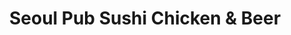 ---
layout: place
title: "Seoul Pub Sushi Chicken & Beer"
permalink: /maryland/ellicott-city/seoul-pub-sushi-chicken-beer.html
stateAbbr: MD
stateName: Maryland
cityName: Ellicott City
seo:
  name: "Seoul Pub Sushi Chicken & Beer"
  type: Restaurant
  links: https://www.marylandkoreanway.com/seoul-pub-sushi-chicken-beer
description: "Seoul Pub Sushi Chicken & Beer serves delicious sushi in Ellicott City, Maryland. Try fresh Japanese dishes for a great dining experience. Available for takeout, delivery, and dinner."
place_id: ChIJcfpTB4AfyIkRJLB5yVpKG60
photos:
  - name: >-
      places/ChIJcfpTB4AfyIkRJLB5yVpKG60/photos/AeeoHcJaI6SXY6Z4EGC5lBnyJkifEx81Jz_LCjEjgvGhO4M79dERr2lxh699_vl_Um3znmvTs5TiU7jD2qn61dbrfPApZ43Spqwcy29PzNCUfmqLfCEaIcKnDNVyBeZzM3p59s6AHzcbMWMSg1jA552fBf4jyMXCcAR5z0x9avcewBojfGZaZAMz9XmKYJ_rFEAp17sQa9hpGUT8hOb7ZgyPaALD2uP3Xox4KFsEy6OwcphgUBjDoRMwrHi_W-UWyD1BRBPczQaZOaPA59pT3ed-zMmIF4OZoKZQHXopR7tpybHxuuRE8heVIcV3meeGWSYfIidNRWVItIbNUlGVrnlGNB9CdH2i5VCh3293XgsyrtKFAq8Pm1ArR-D8ee0C_Upfnub8hFpH0WdqSM9uuH-iTM0haUbK8kdPf0S_8FpRupTG8Q
    widthPx: 1500
    heightPx: 868
    authorAttributions:
      - displayName: Igor at FoodBeVenturer com
        uri: https://maps.google.com/maps/contrib/109613233567053007629
        photoUri: >-
          https://lh3.googleusercontent.com/a-/ALV-UjU51hcGl5Yf2qfkfXGkqAR4OB0OEdqZYHlKpZZX8A0RjlmOk1hw=s100-p-k-no-mo
    flagContentUri: >-
      https://www.google.com/local/imagery/report/?cb_client=maps_api_places.places_api&image_key=!1e10!2sCIHM0ogKEICAgIDW9vfPEQ&hl=en-US
    googleMapsUri: >-
      https://www.google.com/maps/place//data=!3m4!1e2!3m2!1sCIHM0ogKEICAgIDW9vfPEQ!2e10!4m2!3m1!1s0x89c81f800753fa71:0xad1b4a5ac979b024
  - name: >-
      places/ChIJcfpTB4AfyIkRJLB5yVpKG60/photos/AeeoHcK849l58ded4jvdp66-HQtSG1qvOwNZWNrv9h-kFqZERuL9ihxBETs7OjIgsuT1X4lCRNmO0h1DfXpsJPCmWrUhPyiu4N3lKAQ1kEsbHRTklezdweBj6PEpsEupNu7y4K7YeyojveNOkhEEqBRI2NdqzsoyDzkDzi-CID9Cgz8lP-mVuXLb0A0RMvqcL_uO3R5AbWIhuyU7VJ5x3UeeF3NCmt5tZeI-LRlL0v_D3iJF9KnlhpfL2OACI73Vw7-gTwLJvXvum6JlW_gNzFUR6LrMI2SKhif3Hw_0Hm5gkg4KdoTqA15rJcAr-AGkWfk3D-u6c1RiBK7QcPuTyecIRHAiO8JhWdHa2K_2MzT3OarYxVwUTzPAs2maScBRHtWQza5njgm4QNJ34py0Zs6iYlxRtKc5QMY35W3xwC3rNFlBtQ
    widthPx: 3264
    heightPx: 1836
    authorAttributions:
      - displayName: Jessica A.
        uri: https://maps.google.com/maps/contrib/107600574869574053210
        photoUri: >-
          https://lh3.googleusercontent.com/a-/ALV-UjWX2BqnW2C6SXdYOuD0hmhhFKRrqvJe_vJYUuht-VQBzfiVYgdp=s100-p-k-no-mo
    flagContentUri: >-
      https://www.google.com/local/imagery/report/?cb_client=maps_api_places.places_api&image_key=!1e10!2sCIHM0ogKEICAgICkq6SlXA&hl=en-US
    googleMapsUri: >-
      https://www.google.com/maps/place//data=!3m4!1e2!3m2!1sCIHM0ogKEICAgICkq6SlXA!2e10!4m2!3m1!1s0x89c81f800753fa71:0xad1b4a5ac979b024
  - name: >-
      places/ChIJcfpTB4AfyIkRJLB5yVpKG60/photos/AeeoHcIOvk3B6vR--TmA7FomvcliahrpK8j7DCjjf9TUsHL3zCDxIO5pge4ZXbR0WLOEbTSJ6yDNRMKjIWT1JH301EGN3wUvb_EhoNbEvmkjvxDzxrqXwovlgnu9VwWOy9Ct6wIOIjEY4Hj-d9k7Q_JQT_FFSiJi1-EwjS2jJrXdN_LhRlwOWUhEtvnGRiZKf2LBiGivc9k1-lqtaKeCLKDWnYf3Y9KGVZw-TLSDxxaPefIZLpb89BS-2AtOEPwSJlHYnZlUTcaVeyO-WNYGU2TuykYShjvdLgXHGc___s1h3nOK3O1VaSn4kEpg7Hl7qSIiAcztm7xzAfuB7IYqJ_dIVQ8TwMQPAaFpfLouSnMk3laXwXS4NZqtZeN-yJW4YB8mXon9Krd1oS5sb0zlIQa1tbYaVD0ENlA4y25tL5YP2mm0
    widthPx: 4080
    heightPx: 3072
    authorAttributions:
      - displayName: George F
        uri: https://maps.google.com/maps/contrib/107219807680158110513
        photoUri: >-
          https://lh3.googleusercontent.com/a-/ALV-UjWwpSKRnqlvv7s9ET_tkEuUTwa-paYRIdMQchCv8krOnYEZ8lS-aQ=s100-p-k-no-mo
    flagContentUri: >-
      https://www.google.com/local/imagery/report/?cb_client=maps_api_places.places_api&image_key=!1e10!2sCIHM0ogKEICAgMCwxo3N3AE&hl=en-US
    googleMapsUri: >-
      https://www.google.com/maps/place//data=!3m4!1e2!3m2!1sCIHM0ogKEICAgMCwxo3N3AE!2e10!4m2!3m1!1s0x89c81f800753fa71:0xad1b4a5ac979b024
  - name: >-
      places/ChIJcfpTB4AfyIkRJLB5yVpKG60/photos/AeeoHcIy9jN41EiSCU9D2rSSs7jS-926EzIP04cM7sCRkPZV9yTQdvLnAmROEAhJlyed2Pxu7y5KuT7XCN7X9a-sipen6SPwmMbOqynHI-cSoC85z0oUbciTDTF5mwXP4oo8u9FPhNf7Ee4tz6GoAdkDfnGbeW426yT40TgAvWIAsbvTazWs-StI0X0r-r6ieO9eIsJT_gMRsy-02vjvCpxA11--5bCBf4q3SYDpMwN13lNz3CgcgmFMWNhWUe-eIDHgU558WhKDwtD83FBr7VHrhA2bVwWvbIwUnpqM-iU1F1zjXyFQnV4L9oYWdOwXg5g1tpWxaBz-mbro561wucaywAelX0-uZV-_g4K0PIsdGUEsZxwBtec0kvxeqkGHegHsQvf0EElN_0dT9MV5BZPv7i04dLo6vgkYLqJGAWI068EEj1SS
    widthPx: 4032
    heightPx: 3024
    authorAttributions:
      - displayName: Robert Anderson
        uri: https://maps.google.com/maps/contrib/111965060402967681472
        photoUri: >-
          https://lh3.googleusercontent.com/a-/ALV-UjWVAciOBkn3F2D3sxTgh4w5t00pEbnvsXw9n8riNTBw36cGjKLq=s100-p-k-no-mo
    flagContentUri: >-
      https://www.google.com/local/imagery/report/?cb_client=maps_api_places.places_api&image_key=!1e10!2sCIHM0ogKEICAgICnpZir8QE&hl=en-US
    googleMapsUri: >-
      https://www.google.com/maps/place//data=!3m4!1e2!3m2!1sCIHM0ogKEICAgICnpZir8QE!2e10!4m2!3m1!1s0x89c81f800753fa71:0xad1b4a5ac979b024
  - name: >-
      places/ChIJcfpTB4AfyIkRJLB5yVpKG60/photos/AeeoHcL7A2HqGbMrwEy-3FXB4_JmiQyKWHK0UPxwdexdoQCLbJmgifzdAcaguvtSU6VQ0u7pTBRJCi_oTjp6tZorbScFJrB70RKpV8Af0COr9X6ZK6uktL2bNm-HgJ3RvDz-wqfmCtXwE9mYx2x5UcnH8YzAch-oD5E-iWN27gkg_vNoPxs1rhHUriJyTRJ3tsz2PGl8EVU6tkS8XMSJsubnUoaFI_7MObqxElqPI6vqedIoLlKf18CJVAzG4_is95ZgFdjh4Xtktgk_oEVUz_YcBdqYelzc2DJRlOfvskyIqu6VvhxNICaXVsUtpliJijrobs1kWB4sXM8ZZhacAknzZVslCUOLJ08SfbFdeXAVWxTbI2AEuatzRhSQoN5_9iKfYFA-sdmzSEO-FJMvRPwSO9BjtBe05T59jR5w2gQRtdS3ROLM
    widthPx: 4000
    heightPx: 3000
    authorAttributions:
      - displayName: Michael Fusco
        uri: https://maps.google.com/maps/contrib/101936197964921445151
        photoUri: >-
          https://lh3.googleusercontent.com/a-/ALV-UjVL1lX8hd4iRUyd3aAuxSA8sbYN-KRGWndevZw9niHK57rFVeA=s100-p-k-no-mo
    flagContentUri: >-
      https://www.google.com/local/imagery/report/?cb_client=maps_api_places.places_api&image_key=!1e10!2sCIHM0ogKEICAgICr35_r7AE&hl=en-US
    googleMapsUri: >-
      https://www.google.com/maps/place//data=!3m4!1e2!3m2!1sCIHM0ogKEICAgICr35_r7AE!2e10!4m2!3m1!1s0x89c81f800753fa71:0xad1b4a5ac979b024
  - name: >-
      places/ChIJcfpTB4AfyIkRJLB5yVpKG60/photos/AeeoHcLb-xxVCZ_JVhe6XHmwS_2SEHl9rYYtIfJRVFXkb_I8Q2mX89ewhQzDDHApm5pECUn_rCd_3tA1PRGJekwsNNBZ5QUPd323Aatx9T2Gb54Vqrp32xONWJj8v8_0MmEu55pafLH977mQZiMn4oTAzK9xlQzokxWLCuyC3ZDG-wH2_RAgricvCmjHXa8et3WLyxT7DB7gFFiOOLrlMT6h7EmfnUvCyAcXUrnl96lTmHFZNFo9jLULzogih6zc17dk8iP6HqJET9PNWVuViRlcUSNxpfw2JbZOoaT2VKrRSXkVWEdzuL5U1GojzyTJK5vUzi7xI9oCY0HJtY5u1t29cQqd-SNbz4Gfmi6SpENz7LXXqDDNrJ8MDpJWx1uAzb9rbaMWNLRU7csSQtthkfdgLk8ACIm9PhDbGqdAqj7WzPSdRg
    widthPx: 2268
    heightPx: 4032
    authorAttributions:
      - displayName: Gary Ma
        uri: https://maps.google.com/maps/contrib/111197346786220193958
        photoUri: >-
          https://lh3.googleusercontent.com/a-/ALV-UjWexdoXlTWfWKJXFVmT2SfT0MUIk0bYGdU-_-C_gFUWy54PKQ5V=s100-p-k-no-mo
    flagContentUri: >-
      https://www.google.com/local/imagery/report/?cb_client=maps_api_places.places_api&image_key=!1e10!2sCIHM0ogKEICAgIDhvdyFHw&hl=en-US
    googleMapsUri: >-
      https://www.google.com/maps/place//data=!3m4!1e2!3m2!1sCIHM0ogKEICAgIDhvdyFHw!2e10!4m2!3m1!1s0x89c81f800753fa71:0xad1b4a5ac979b024
  - name: >-
      places/ChIJcfpTB4AfyIkRJLB5yVpKG60/photos/AeeoHcI1xjRsT8f94eIitdr8lAUYEXq8XETeVQj25wzDFVTsH7qI29xsiY7vaEozbZ2ZxXO8o3eR29dG3JyVlxfdLvYKfMFPt2BIz8DEWLkfgfkQmQX6IVpJ69AqHshJmelziB2y01iGnCxfus0HjyAqFWXmXl_QDvSF6JU2rbbiDTbaJqvw_AZFDZ7_tgUzT_mLFH6HfsZgiFpRNVDLbunTgmddbjvJ9DBnQ85EjPhe9uaBlGi3vOEIafB33xhh82o9srigiDXYj6e5-TS2sBfqXKgILVQk3s1znZBt9TkHZF1PLt6iwNLijO9hN-nyPkq7qFajVbaMGxcv8hJbIy1ngTaGCGSYGANd_kOSjDJ_Q9yHiILnSidw6P1m1tXVLpFYxYBrYtdZ0zI6eShAjNpJey_JVBYnzi7IWyM6B1N2JQQWbbqM
    widthPx: 4032
    heightPx: 3024
    authorAttributions:
      - displayName: Ro V
        uri: https://maps.google.com/maps/contrib/111059107466934495092
        photoUri: >-
          https://lh3.googleusercontent.com/a-/ALV-UjVDDlwiE4tzu68sWNPnrG8DYv79OheI29fZon0lbqcTheFF73mMbg=s100-p-k-no-mo
    flagContentUri: >-
      https://www.google.com/local/imagery/report/?cb_client=maps_api_places.places_api&image_key=!1e10!2sCIHM0ogKEICAgIDlw8zmugE&hl=en-US
    googleMapsUri: >-
      https://www.google.com/maps/place//data=!3m4!1e2!3m2!1sCIHM0ogKEICAgIDlw8zmugE!2e10!4m2!3m1!1s0x89c81f800753fa71:0xad1b4a5ac979b024
  - name: >-
      places/ChIJcfpTB4AfyIkRJLB5yVpKG60/photos/AeeoHcIjsGHVvQlLMYu8ix58m3tpC7MH5LSn2N05IP8DtVqNg6wdeu53U16cjkkukbo3TlA230sqKbd3GLEMRJe5PMIJFzdhQyxkVkgGQPzMEA2WxLLyEA0fXR_6E3axpIEtHxuSsDoY8GbQMxamjBhp0MztpcREt5RQ_Wgupq8FXd4PFmCrENfDE2cgANAF7AgWeTj1SHqbrGEVCnPf0i1qStCpZTi1wkYMJNnyrFW4ZmQfm1r17jpY1vOmm1YWTKtkeHXKqvct_2hMruIdrmbc-r31hp2YaQsI__XAhC5VTqddXwOsY9jzV8ejht6YlDSxklTdF5_QdlMCW79drsjLdxlevgR2kzPIHKsV8MY5GFckDg4qykCF-bW7kR23707YIi0z4KWGt7bx94xc07GRiWuKmEUA-vgYlUTGWAD-AqXJOn8
    widthPx: 4032
    heightPx: 3024
    authorAttributions:
      - displayName: Deidra T.
        uri: https://maps.google.com/maps/contrib/108576844357993826778
        photoUri: >-
          https://lh3.googleusercontent.com/a-/ALV-UjUk7hCllXJf1lkpNjjUowfmUwkMb0_ryX8YJAzy0-j4gvDN_noO=s100-p-k-no-mo
    flagContentUri: >-
      https://www.google.com/local/imagery/report/?cb_client=maps_api_places.places_api&image_key=!1e10!2sCIHM0ogKEICAgICDmKrsoAE&hl=en-US
    googleMapsUri: >-
      https://www.google.com/maps/place//data=!3m4!1e2!3m2!1sCIHM0ogKEICAgICDmKrsoAE!2e10!4m2!3m1!1s0x89c81f800753fa71:0xad1b4a5ac979b024
  - name: >-
      places/ChIJcfpTB4AfyIkRJLB5yVpKG60/photos/AeeoHcL8TG5YByRG7kOoBFIFl-6mSSvmhECPx2FMbLm8DVuBzbJOLPr_2l9bAA0m49hVzqrfI6o8bckcNN2yanqGO17PpePwDnCV2D5dkjLDRqrBZSB4pfY30qc4AccTb6iVgkjbMryCBXE_QBOTeRTxNmYLSa5VmKD5JGbf2R2YXkj8yZtzU1mpyBhTfw06bt1eHtuhOej5sFAKhYLjGhtCd8UYpnl5ninGqp_4GqWTQN-gNedMn9iKPED6SRWceZugpygqfE9A1_jOwHiFuQcmKIUbfY8Rp8wSDzIAqeJWIaMZBRZ75NjevSFlKDQLsqiA2j-DYlaPQWGBEY0WkxO5dhVq6DrPZipOcIz_yBRNp6IovabrsoX8WXAPyfw9aZVQHMsEtXxZrRYkzuhrPoUFKP-sD_GZ3qyqI9Q8YEDGZCQTlQ
    widthPx: 4032
    heightPx: 3024
    authorAttributions:
      - displayName: Robert Anderson
        uri: https://maps.google.com/maps/contrib/111965060402967681472
        photoUri: >-
          https://lh3.googleusercontent.com/a-/ALV-UjWVAciOBkn3F2D3sxTgh4w5t00pEbnvsXw9n8riNTBw36cGjKLq=s100-p-k-no-mo
    flagContentUri: >-
      https://www.google.com/local/imagery/report/?cb_client=maps_api_places.places_api&image_key=!1e10!2sCIHM0ogKEICAgICtq6zfaA&hl=en-US
    googleMapsUri: >-
      https://www.google.com/maps/place//data=!3m4!1e2!3m2!1sCIHM0ogKEICAgICtq6zfaA!2e10!4m2!3m1!1s0x89c81f800753fa71:0xad1b4a5ac979b024
  - name: >-
      places/ChIJcfpTB4AfyIkRJLB5yVpKG60/photos/AeeoHcJkoSzmJxOlqh66GQdW0pDa-mW-xWlzRQdf5i0mNb-bihSLc2j7PQc1bc0ikJXrPhe_JJjNkvsNksingZATXWdQewMcyzpZbinDq_xYy1RCXRdp5t0VcGhUu5m4U291U_wS-dlQ5Ezqy05orUbg-RaFsfQ7xzh3DDGy-gkFcJvCpDQeCpn1fSWlZSrQYG3-xClatxl141Y89_SthhTkuh4kwltRrSw9-SVxzs0NIuZBKhYP2VTpJWAEyBMjtjhVJkO3BYWwf2lJ4Dq0UHFYdx1MRVmz2ciCWr6OQr8w3px1FPZ9XD5Wuigw1RJIemop_44kuMsO5NVYYTsWFaifzLIVMjO5YPtZPDPFVeI5LY9XCRQM2GCNOF3Ks-2kMZgb_-h3tqxTmXF3Lr4vidBy7pOu-hOptC7DyHxl5nfxmy0
    widthPx: 3024
    heightPx: 4032
    authorAttributions:
      - displayName: Margo Dekoch
        uri: https://maps.google.com/maps/contrib/103949733288182156010
        photoUri: >-
          https://lh3.googleusercontent.com/a/ACg8ocIe2YsME2Z-BIwa4Lc4lQ5YCfMykAk_7Yw4glWyyBFxeEp9Dw=s100-p-k-no-mo
    flagContentUri: >-
      https://www.google.com/local/imagery/report/?cb_client=maps_api_places.places_api&image_key=!1e10!2sCIHM0ogKEICAgIC_9bivfg&hl=en-US
    googleMapsUri: >-
      https://www.google.com/maps/place//data=!3m4!1e2!3m2!1sCIHM0ogKEICAgIC_9bivfg!2e10!4m2!3m1!1s0x89c81f800753fa71:0xad1b4a5ac979b024
address: 9059 Frederick Rd, Ellicott City, MD 21042, USA
street: 9059 Frederick Rd
city: Ellicott City
state: MD
zip: '21042'
country: USA
neighborhood: Dunloggin
latitude: '39.271174'
longitude: '-76.825640'
accessibility_options:
  wheelchairAccessibleParking: true
  wheelchairAccessibleEntrance: true
  wheelchairAccessibleRestroom: true
  wheelchairAccessibleSeating: true
business_status: OPERATIONAL
name: Seoul Pub Sushi Chicken & Beer
google_maps_links:
  directionsUri: >-
    https://www.google.com/maps/dir//''/data=!4m7!4m6!1m1!4e2!1m2!1m1!1s0x89c81f800753fa71:0xad1b4a5ac979b024!3e0
  placeUri: https://maps.google.com/?cid=12473645346720428068
  writeAReviewUri: >-
    https://www.google.com/maps/place//data=!4m3!3m2!1s0x89c81f800753fa71:0xad1b4a5ac979b024!12e1
  reviewsUri: >-
    https://www.google.com/maps/place//data=!4m4!3m3!1s0x89c81f800753fa71:0xad1b4a5ac979b024!9m1!1b1
  photosUri: >-
    https://www.google.com/maps/place//data=!4m3!3m2!1s0x89c81f800753fa71:0xad1b4a5ac979b024!10e5
primary_type: Restaurant
opening_hours:
  regular: null
  current: null
secondary_opening_hours:
  regular:
    weekdayDescriptions: null
    type: null
  current:
    weekdayDescriptions: null
    type: null
phone: (410) 418-9600
price_level: PRICE_LEVEL_MODERATE
price_range: $20 &ndash; $30
rating: '4.7'
rating_count: 343
website: https://www.marylandkoreanway.com/seoul-pub-sushi-chicken-beer
reviews:
  - name: >-
      places/ChIJcfpTB4AfyIkRJLB5yVpKG60/reviews/ChZDSUhNMG9nS0VJQ0FnTURJbXVtTUZREAE
    relativePublishTimeDescription: in the last week
    rating: 5
    text:
      text: >-
        Insane. Chicken is crispy and made to order. Bulgogi is exceptional.
        Pretty much everything on the menu is built to feed two people so keep
        that in mind when ordering! Just an incredible gem of a place with
        wonderful hosts.
      languageCode: en
    originalText:
      text: >-
        Insane. Chicken is crispy and made to order. Bulgogi is exceptional.
        Pretty much everything on the menu is built to feed two people so keep
        that in mind when ordering! Just an incredible gem of a place with
        wonderful hosts.
      languageCode: en
    authorAttribution:
      displayName: B Anders
      uri: https://www.google.com/maps/contrib/114620590628929693437/reviews
      photoUri: >-
        https://lh3.googleusercontent.com/a/ACg8ocINNJZ-6N-BtnHRYEhXNt6nl5z2Dk4fnFq8jBEY94up3QSFVg=s128-c0x00000000-cc-rp-mo-ba4
    publishTime: '2025-04-09T00:57:48.489238Z'
    flagContentUri: >-
      https://www.google.com/local/review/rap/report?postId=ChZDSUhNMG9nS0VJQ0FnTURJbXVtTUZREAE&d=17924085&t=1
    googleMapsUri: >-
      https://www.google.com/maps/reviews/data=!4m6!14m5!1m4!2m3!1sChZDSUhNMG9nS0VJQ0FnTURJbXVtTUZREAE!2m1!1s0x89c81f800753fa71:0xad1b4a5ac979b024
  - name: >-
      places/ChIJcfpTB4AfyIkRJLB5yVpKG60/reviews/ChdDSUhNMG9nS0VJQ0FnSUNfOWJqbnNBRRAB
    relativePublishTimeDescription: 2 months ago
    rating: 5
    text:
      text: >-
        Amazing, friendly atmosphere with even better food. We drove from
        Annapolis to give this place a try and will without a doubt be coming
        back. It was super affordable too for the amount of food you receive. We
        got Terra beers, bulgogi, Korean fried chicken, and rice cakes.
      languageCode: en
    originalText:
      text: >-
        Amazing, friendly atmosphere with even better food. We drove from
        Annapolis to give this place a try and will without a doubt be coming
        back. It was super affordable too for the amount of food you receive. We
        got Terra beers, bulgogi, Korean fried chicken, and rice cakes.
      languageCode: en
    authorAttribution:
      displayName: Margo Dekoch
      uri: https://www.google.com/maps/contrib/103949733288182156010/reviews
      photoUri: >-
        https://lh3.googleusercontent.com/a/ACg8ocIe2YsME2Z-BIwa4Lc4lQ5YCfMykAk_7Yw4glWyyBFxeEp9Dw=s128-c0x00000000-cc-rp-mo-ba3
    publishTime: '2025-01-18T00:11:56.222373Z'
    flagContentUri: >-
      https://www.google.com/local/review/rap/report?postId=ChdDSUhNMG9nS0VJQ0FnSUNfOWJqbnNBRRAB&d=17924085&t=1
    googleMapsUri: >-
      https://www.google.com/maps/reviews/data=!4m6!14m5!1m4!2m3!1sChdDSUhNMG9nS0VJQ0FnSUNfOWJqbnNBRRAB!2m1!1s0x89c81f800753fa71:0xad1b4a5ac979b024
  - name: >-
      places/ChIJcfpTB4AfyIkRJLB5yVpKG60/reviews/ChZDSUhNMG9nS0VJQ0FnTUN3eG8zTmJBEAE
    relativePublishTimeDescription: 3 weeks ago
    rating: 4
    text:
      text: >-
        3.5 stars -  Not 100% our taste but not bad. Like the seafood pancake
        and garlic soy chicken.
      languageCode: en
    originalText:
      text: >-
        3.5 stars -  Not 100% our taste but not bad. Like the seafood pancake
        and garlic soy chicken.
      languageCode: en
    authorAttribution:
      displayName: George F
      uri: https://www.google.com/maps/contrib/107219807680158110513/reviews
      photoUri: >-
        https://lh3.googleusercontent.com/a-/ALV-UjWwpSKRnqlvv7s9ET_tkEuUTwa-paYRIdMQchCv8krOnYEZ8lS-aQ=s128-c0x00000000-cc-rp-mo-ba5
    publishTime: '2025-03-18T13:45:32.386578Z'
    flagContentUri: >-
      https://www.google.com/local/review/rap/report?postId=ChZDSUhNMG9nS0VJQ0FnTUN3eG8zTmJBEAE&d=17924085&t=1
    googleMapsUri: >-
      https://www.google.com/maps/reviews/data=!4m6!14m5!1m4!2m3!1sChZDSUhNMG9nS0VJQ0FnTUN3eG8zTmJBEAE!2m1!1s0x89c81f800753fa71:0xad1b4a5ac979b024
  - name: >-
      places/ChIJcfpTB4AfyIkRJLB5yVpKG60/reviews/ChdDSUhNMG9nS0VJQ0FnTURJZ0ozYTNBRRAB
    relativePublishTimeDescription: a week ago
    rating: 5
    text:
      text: >-
        I would give them 10 stars. Awesome food and super friendly service. By
        far the best authentic Korean food we've had in the HoCo area. Large
        portions for the price. Has a very mom-pop shop vibe. Support local
        businesses.
      languageCode: en
    originalText:
      text: >-
        I would give them 10 stars. Awesome food and super friendly service. By
        far the best authentic Korean food we've had in the HoCo area. Large
        portions for the price. Has a very mom-pop shop vibe. Support local
        businesses.
      languageCode: en
    authorAttribution:
      displayName: Ankit Joshi
      uri: https://www.google.com/maps/contrib/100872428745134711033/reviews
      photoUri: >-
        https://lh3.googleusercontent.com/a/ACg8ocKulLkjRj-TawNG3dU4S-7ml7bTXVXDZIhQgAb2ItqZaqNtEQ=s128-c0x00000000-cc-rp-mo-ba2
    publishTime: '2025-04-06T02:06:53.043523Z'
    flagContentUri: >-
      https://www.google.com/local/review/rap/report?postId=ChdDSUhNMG9nS0VJQ0FnTURJZ0ozYTNBRRAB&d=17924085&t=1
    googleMapsUri: >-
      https://www.google.com/maps/reviews/data=!4m6!14m5!1m4!2m3!1sChdDSUhNMG9nS0VJQ0FnTURJZ0ozYTNBRRAB!2m1!1s0x89c81f800753fa71:0xad1b4a5ac979b024
  - name: >-
      places/ChIJcfpTB4AfyIkRJLB5yVpKG60/reviews/ChZDSUhNMG9nS0VJQ0FnSUNGeV9hWWNnEAE
    relativePublishTimeDescription: a year ago
    rating: 5
    text:
      text: >-
        Lovely feel to this place, very friendly bartender who served us. We
        don’t live close by, but hopped over there after dropping my MIL at BWI,
        to wait out sitting in traffic, and it did not disappoint! Food arrived
        quickly and was fresh and hot. My japchae was one of the best I had in
        my life. The food pictured below was for two adults, and we took half of
        everything home. Ban ban chicken with garlic, and the pancake was a
        seafood pancake, with one of the best dipping sauces to go with it.
      languageCode: en
    originalText:
      text: >-
        Lovely feel to this place, very friendly bartender who served us. We
        don’t live close by, but hopped over there after dropping my MIL at BWI,
        to wait out sitting in traffic, and it did not disappoint! Food arrived
        quickly and was fresh and hot. My japchae was one of the best I had in
        my life. The food pictured below was for two adults, and we took half of
        everything home. Ban ban chicken with garlic, and the pancake was a
        seafood pancake, with one of the best dipping sauces to go with it.
      languageCode: en
    authorAttribution:
      displayName: Ashley Medina
      uri: https://www.google.com/maps/contrib/113735494692233186551/reviews
      photoUri: >-
        https://lh3.googleusercontent.com/a-/ALV-UjXFZ9L9oTHvvByH3TdoLfQeYI2uGebQ1szodL2SqcXPg8xVw7rBZg=s128-c0x00000000-cc-rp-mo-ba3
    publishTime: '2023-11-02T12:33:42.486410Z'
    flagContentUri: >-
      https://www.google.com/local/review/rap/report?postId=ChZDSUhNMG9nS0VJQ0FnSUNGeV9hWWNnEAE&d=17924085&t=1
    googleMapsUri: >-
      https://www.google.com/maps/reviews/data=!4m6!14m5!1m4!2m3!1sChZDSUhNMG9nS0VJQ0FnSUNGeV9hWWNnEAE!2m1!1s0x89c81f800753fa71:0xad1b4a5ac979b024
parking_options:
  freeParkingLot: true
  freeStreetParking: true
  valetParking: false
payment_options:
  acceptsCreditCards: true
  acceptsCashOnly: false
allow_dogs: null
curbside_pickup: null
delivery: true
dine_in: true
good_for_children: null
good_for_groups: true
good_for_sports: false
live_music: false
menu_for_children: false
outdoor_seating: false
reservable: true
restroom: true
serves_beer: true
serves_breakfast: false
serves_brunch: false
serves_cocktails: null
serves_coffee: false
serves_dinner: true
serves_dessert: true
serves_lunch: null
serves_vegetarian_food: false
serves_wine: true
takeout: true
summary: null

---